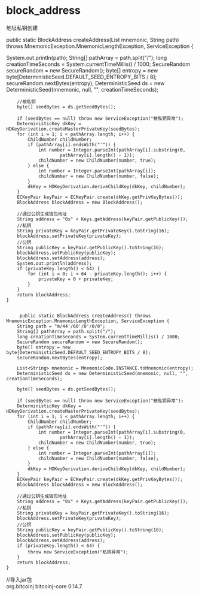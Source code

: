 # block_address
地址私钥创建

  public static BlockAddress createAddress(List<String> mnemonic, String path) throws MnemonicException.MnemonicLengthException, ServiceException {

  System.out.println(path);
        String[] pathArray = path.split("/");
        long creationTimeSeconds = System.currentTimeMillis() / 1000;
        SecureRandom secureRandom = new SecureRandom();
        byte[] entropy = new byte[DeterministicSeed.DEFAULT_SEED_ENTROPY_BITS / 8];
        secureRandom.nextBytes(entropy);
        DeterministicSeed ds = new DeterministicSeed(mnemonic, null, "", creationTimeSeconds);

        //根私钥
        byte[] seedBytes = ds.getSeedBytes();

        if (seedBytes == null) throw new ServiceException("根私钥异常");
        DeterministicKey dkKey = HDKeyDerivation.createMasterPrivateKey(seedBytes);
        for (int i = 1; i < pathArray.length; i++) {
            ChildNumber childNumber;
            if (pathArray[i].endsWith("'")) {
                int number = Integer.parseInt(pathArray[i].substring(0,
                        pathArray[i].length() - 1));
                childNumber = new ChildNumber(number, true);
            } else {
                int number = Integer.parseInt(pathArray[i]);
                childNumber = new ChildNumber(number, false);
            }
            dkKey = HDKeyDerivation.deriveChildKey(dkKey, childNumber);
        }
        ECKeyPair keyPair = ECKeyPair.create(dkKey.getPrivKeyBytes());
        BlockAddress blockAddress = new BlockAddress();

        //通过公钥生成钱包地址
        String address = "0x" + Keys.getAddress(keyPair.getPublicKey());
        //私钥
        String privateKey = keyPair.getPrivateKey().toString(16);
        blockAddress.setPrivateKey(privateKey);
        //公钥
        String publicKey = keyPair.getPublicKey().toString(16);
        blockAddress.setPublicKey(publicKey);
        blockAddress.setAddress(address);
        System.out.println(address);
        if (privateKey.length() < 64) {
            for (int i = 0; i < 64 - privateKey.length(); i++) {
                privateKey = 0 + privateKey;
            }
        }
        return blockAddress;
    }
                                  
                                  
         public static BlockAddress createAddress() throws MnemonicException.MnemonicLengthException, ServiceException {
        String path = "m/44'/60'/0'/0/0";
        String[] pathArray = path.split("/");
        long creationTimeSeconds = System.currentTimeMillis() / 1000;
        SecureRandom secureRandom = new SecureRandom();
        byte[] entropy = new byte[DeterministicSeed.DEFAULT_SEED_ENTROPY_BITS / 8];
        secureRandom.nextBytes(entropy);

        List<String> mnemonic = MnemonicCode.INSTANCE.toMnemonic(entropy);
        DeterministicSeed ds = new DeterministicSeed(mnemonic, null, "", creationTimeSeconds);

        byte[] seedBytes = ds.getSeedBytes();

        if (seedBytes == null) throw new ServiceException("根私钥异常");
        DeterministicKey dkKey = HDKeyDerivation.createMasterPrivateKey(seedBytes);
        for (int i = 1; i < pathArray.length; i++) {
            ChildNumber childNumber;
            if (pathArray[i].endsWith("'")) {
                int number = Integer.parseInt(pathArray[i].substring(0,
                        pathArray[i].length() - 1));
                childNumber = new ChildNumber(number, true);
            } else {
                int number = Integer.parseInt(pathArray[i]);
                childNumber = new ChildNumber(number, false);
            }
            dkKey = HDKeyDerivation.deriveChildKey(dkKey, childNumber);
        }
        ECKeyPair keyPair = ECKeyPair.create(dkKey.getPrivKeyBytes());
        BlockAddress blockAddress = new BlockAddress();

        //通过公钥生成钱包地址
        String address = "0x" + Keys.getAddress(keyPair.getPublicKey());
        //私钥
        String privateKey = keyPair.getPrivateKey().toString(16);
        blockAddress.setPrivateKey(privateKey);
        //公钥
        String publicKey = keyPair.getPublicKey().toString(16);
        blockAddress.setPublicKey(publicKey);
        blockAddress.setAddress(address);
        if (privateKey.length() < 64) {
            throw new ServiceException("私钥异常");
        }
        return blockAddress;
    }
  
  
  
  
//导入jar包  
          <dependency>
            <groupId>org.bitcoinj</groupId>
            <artifactId>bitcoinj-core</artifactId>
            <version>0.14.7</version>
        </dependency>
  
  
  
  
